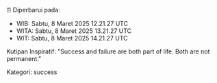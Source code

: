 ⏰ Diperbarui pada:
- WIB: Sabtu, 8 Maret 2025 12.21.27 UTC
- WITA: Sabtu, 8 Maret 2025 13.21.27 UTC
- WIT: Sabtu, 8 Maret 2025 14.21.27 UTC

Kutipan Inspiratif:
"Success and failure are both part of life. Both are not permanent."


Kategori: success

